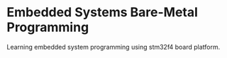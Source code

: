 # Embedded Systems Bare-Metal Programming
Learning embedded system programming using stm32f4 board platform.
